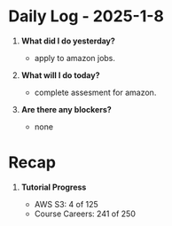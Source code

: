 # Daily Log - 2025-1-8

1. **What did I do yesterday?**

   - apply to amazon jobs.


2. **What will I do today?**

   - complete assesment for amazon.
   
3. **Are there any blockers?**

   - none

# Recap
1. **Tutorial Progress**

   - AWS S3: 4 of 125 
   - Course Careers: 241 of 250